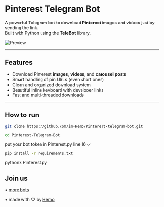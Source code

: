 # Pinterest Telegram Bot

A powerful Telegram bot to download **Pinterest** images and videos just by sending the link.  
Built with Python using the **TeleBot** library.

![Preview](https://i.ibb.co/0yzZHrjc/image.jpg)

---

## Features

- Download Pinterest **images**, **videos**, and **carousel posts**
- Smart handling of pin URLs (even short ones)
- Clean and organized download system
- Beautiful inline keyboard with developer links
- Fast and multi-threaded downloads

---

## How to run

```bash
git clone https://github.com/im-Hemo/Pinterest-telegram-bot.git
```
```bash
cd Pinterest-Telegram-Bot
```
put your bot token in Pinterest.py line 16 ✓
```bash
pip install -r requirements.txt
```
python3 Pinterest.py



## Join us
• [more bots ](https://t.me/lmmm5)

• made with ♡ by [Hemo ](https://t.me/x_g_v)
 
